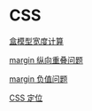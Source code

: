 # CSS

[盒模型宽度计算](./BoxModel.md)

[margin 纵向重叠问题](./MarginVerticalOverlap.md)

[margin 负值问题](./MarginNegativeValue.md)

[CSS 定位](./CSSPositioning.md)
